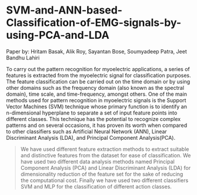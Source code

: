 # SVM-and-ANN-based-Classification-of-EMG-signals-by-using-PCA-and-LDA

Paper by: Hritam Basak, Alik Roy, Sayantan Bose, Soumyadeep Patra, Jeet Bandhu Lahiri

To carry out the pattern recognition for myoelectric applications, a series of features is extracted from the myoelectric signal for classification purposes. 
The feature classification can be carried out on the time domain or by using other domains such as the frequency domain (also known as the spectral domain), 
time scale, and time-frequency, amongst others. One of the main methods used for pattern recognition in myoelectric signals is the Support Vector Machines (SVM) 
technique whose primary function is to identify an n-dimensional hyperplane to separate a set of input feature points into different classes. 
This technique has the potential to recognize complex patterns and on several occasions, it has proven its worth when compared to other classifiers 
such as Artificial Neural Network (ANN), Linear Discriminant Analysis (LDA), and Principal Component Analysis(PCA).  

> We have used different feature extraction methods to extract suitable and distinctive features from the dataset for ease of classification. 
> We have used two different data analysis methods named Principal Component Analysis (PCA) and Linear Discriminant Analysis (LDA) for dimensionality reduction of the 
feature set for the sake of reducing the computational cost. 
> Finally we have used two different classifiers SVM and MLP for the classification of different action classes.


